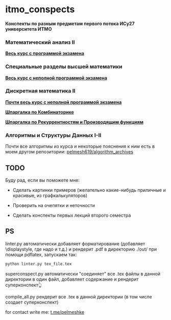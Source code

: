 # itmo_conspects

**Конспекты по разным предметам первого потока ИСy27 университета ИТМО**

### Математический анализ II

[**Весь курс с программой экзамена**](conspects/calculus/calculus_superconspect.pdf)


### Специальные разделы высшей математики

[**Весь курс с неполной программой экзамена**](conspects/specsec/specsec_superconspect.pdf)


### Дискретная математика II

[**Почти весь курс с неполной программой экзамена**](conspects/dismath/dismath_superconspect.pdf)

[**Шпаргалка по Комбинаторике**](conspects/dismath/dismath_cheatsheet_combinatorics.pdf)

[**Шпаргалка по Рекуррентностям и Производящим функциям**](conspects/dismath/dismath_cheatsheet_recurrences.pdf)

### Алгоритмы и Структуры Данных I-II

Почти все алгоритмы из курса и некоторые пояснения к ним есть в моем другом репозитории: [pelmesh619/algorithm_archives](https://github.com/pelmesh619/algorithm_archives)



## TODO

Буду рад, если вы поможете мне:

* Сделать картинки примеров (желательно какие-нибудь приличные и красивые, из графкалькуляторов)

* Проверить на очепятки и неточности

* Сделать конспекты первых лекций второго семестра

## PS

linter.py автоматически добавляет форматирование (добавляет \displaystyle, где надо и т.д.) и рендерит .pdf в директорию ./out/ при помощи pdflatex, запускаем так: 

```bash
python linter.py tex_file.tex
```

superconspect.py автоматически "соединяет" все .tex файлы в данной директории в один файл, добавляет содержание и рендерит суперконспект👆

compile_all.py рендерит все .tex в данной директории (в том числе создает суперконспект)



for contact write me: [t.me/pelmeshke](https://t.me/pelmeshke)
